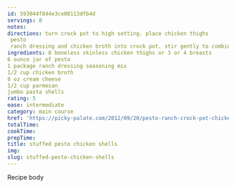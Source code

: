 ```yaml
---
id: 593044f844e3ce00113dfb4d
servings: 8
notes:
directions: turn crock pot to high setting. place chicken thighs
 pesto
 ranch dressing and chicken broth into crock pot. stir gently to combine all seasonings. close with lid and cook on high for 3-4 hours or on low for 6-8 hours.  add cream cheese and parmesan to crockpot while pasta cooks. stuff shells with mixture once pasta has cooked. sprinkle with additional parmesan before serving.
ingredients: 8 boneless skinless chicken thighs or 3 or 4 breasts
6 ounce jar of pesto
1 package ranch dressing seasoning mix
1/2 cup chicken broth
8 oz cream cheese
1/2 cup parmesan
jumbo pasta shells
rating: 5
ease: intermediate
category: main course
href: 'https://picky-palate.com/2012/09/20/pesto-ranch-crock-pot-chicken-thighs/'
totalTime:
cookTime:
prepTime:
title: stuffed pesto chicken shells
img:
slug: stuffed-pesto-chicken-shells
---
```

Recipe body